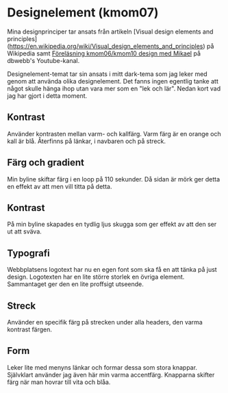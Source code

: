 Designelement (kmom07)
=========================

Mina designprinciper tar ansats från artikeln [Visual design elements and principles]
(https://en.wikipedia.org/wiki/Visual_design_elements_and_principles) på Wikipedia samt
 [Föreläsning kmom06/kmom10 design med Mikael](https://www.youtube.com/watch?v=PfOM7P2FFOM)
 på dbwebb's Youtube-kanal.

Designelement-temat tar sin ansats i mitt dark-tema som jag leker med genom att använda
olika designelement. Det fanns ingen egentlig tanke att något skulle hänga ihop utan vara
mer som en "lek och lär". Nedan kort vad jag har gjort i detta moment.

Kontrast
-------------------------
Använder kontrasten mellan varm- och kallfärg. Varm färg är en orange och kall är blå.
Återfinns på länkar, i navbaren och på streck.

Färg och gradient
-------------------------
Min byline skiftar färg i en loop på 110 sekunder. Då sidan är mörk ger detta en effekt
av att men vill titta på detta.

Kontrast
-------------------------
På min byline skapades en tydlig ljus skugga som ger effekt av att den ser ut att sväva.

Typografi
-------------------------
Webbplatsens logotext har nu en egen font som ska få en att tänka på just design. Logotexten
har en lite större storlek en övriga element. Sammantaget ger den en lite proffsigt utseende.

Streck
-------------------------
Använder en specifik färg på strecken under alla headers, den varma kontrast färgen.

Form
-------------------------
Leker lite med menyns länkar och formar dessa som stora knappar. Självklart använder jag även här
min varma accentfärg. Knapparna skifter färg när man hovrar till vita och blåa.
